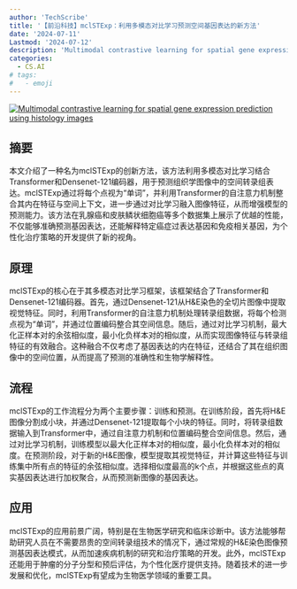 ```yaml
---
author: 'TechScribe'
title: '【前沿科技】mclSTExp：利用多模态对比学习预测空间基因表达的新方法'
date: '2024-07-11'
Lastmod: '2024-07-12'
description: 'Multimodal contrastive learning for spatial gene expression prediction using histology images'
categories:
  - CS.AI
# tags:
#   - emoji
---
```


[![Multimodal contrastive learning for spatial gene expression prediction using histology images](https://arxiv-research-1301205113.cos.ap-guangzhou.myqcloud.com/images/2407.08216v1.pdf_0.jpg)](https://arxiv.org/abs/2407.08216v1)

## 摘要

本文介绍了一种名为mclSTExp的创新方法，该方法利用多模态对比学习结合Transformer和Densenet-121编码器，用于预测组织学图像中的空间转录组表达。mclSTExp通过将每个点视为“单词”，并利用Transformer的自注意力机制整合其内在特征与空间上下文，进一步通过对比学习融入图像特征，从而增强模型的预测能力。该方法在乳腺癌和皮肤鳞状细胞癌等多个数据集上展示了优越的性能，不仅能够准确预测基因表达，还能解释特定癌症过表达基因和免疫相关基因，为个性化治疗策略的开发提供了新的视角。<!--more-->

## 原理

mclSTExp的核心在于其多模态对比学习框架，该框架结合了Transformer和Densenet-121编码器。首先，通过Densenet-121从H&E染色的全切片图像中提取视觉特征。同时，利用Transformer的自注意力机制处理转录组数据，将每个检测点视为“单词”，并通过位置编码整合其空间信息。随后，通过对比学习机制，最大化正样本对的余弦相似度，最小化负样本对的相似度，从而实现图像特征与转录组特征的有效融合。这种融合不仅考虑了基因表达的内在特征，还结合了其在组织图像中的空间位置，从而提高了预测的准确性和生物学解释性。

## 流程

mclSTExp的工作流程分为两个主要步骤：训练和预测。在训练阶段，首先将H&E图像分割成小块，并通过Densenet-121提取每个小块的特征。同时，将转录组数据输入到Transformer中，通过自注意力机制和位置编码整合空间信息。然后，通过对比学习机制，训练模型以最大化正样本对的相似度，最小化负样本对的相似度。在预测阶段，对于新的H&E图像，模型提取其视觉特征，并计算这些特征与训练集中所有点的特征的余弦相似度。选择相似度最高的k个点，并根据这些点的真实基因表达进行加权聚合，从而预测新图像的基因表达。

## 应用

mclSTExp的应用前景广阔，特别是在生物医学研究和临床诊断中。该方法能够帮助研究人员在不需要昂贵的空间转录组技术的情况下，通过常规的H&E染色图像预测基因表达模式，从而加速疾病机制的研究和治疗策略的开发。此外，mclSTExp还能用于肿瘤的分子分型和预后评估，为个性化医疗提供支持。随着技术的进一步发展和优化，mclSTExp有望成为生物医学领域的重要工具。